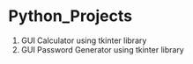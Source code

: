# Python_Projects
 
 1. GUI Calculator using tkinter library
 2. GUI Password Generator using tkinter library
